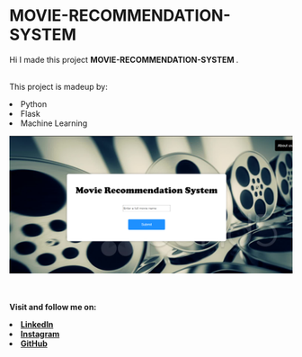 # MOVIE-RECOMMENDATION-SYSTEM
Hi I made this project <b> MOVIE-RECOMMENDATION-SYSTEM
</b>.

<br>This project is madeup by:
<li>Python
<li>Flask
<li>Machine Learning
  
  ![](page1.png)


<br><br><strong>Visit and follow me on:
<li><a href=
"https://www.linkedin.com/in/shreyas-nimbhore-7b2863107/">LinkedIn</a>
<li><a href=
"https://www.instagram.com/_mr.sadachari_/">Instagram</a>
<li><a href=
"https://github.com/shreyasn20">GitHub</a>

